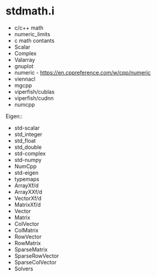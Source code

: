 # stdmath.i
* c/c++ math
* numeric_limits
* c math contants
* Scalar
* Complex
* Valarray 
* gnuplot 
* numeric - https://en.cppreference.com/w/cpp/numeric
* viennacl
* mgcpp
* viperfish/cublas
* viperfish/cudnn
* numcpp

Eigen::
* std-scalar
* std_integer
* std_float
* std_double
* std-complex              
* std-numpy
* NumCpp      
* std-eigen
* typemaps
* ArrayXf/d
* ArrayXXf/d
* VectorXf/d 
* MatrixXf/d
* Vector
* Matrix
* ColVector
* ColMatrix
* RowVector
* RowMatrix
* SparseMatrix
* SparseRowVector
* SparseColVector
* Solvers    
